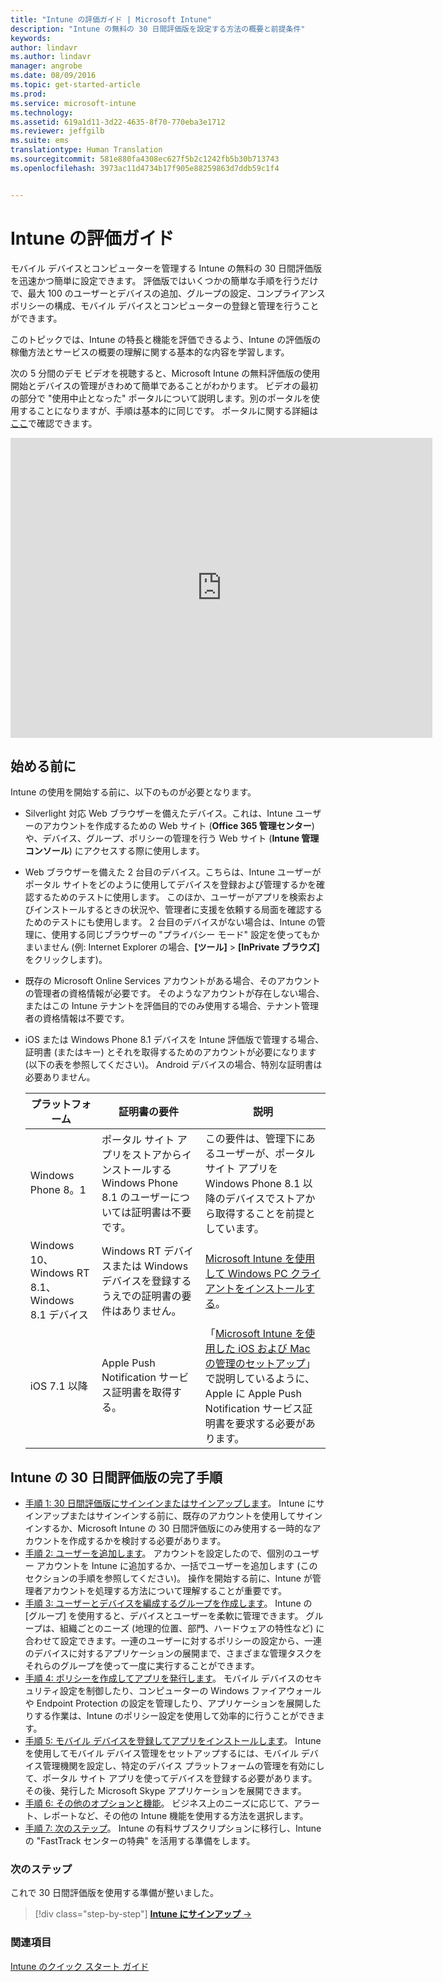 ```yaml
---
title: "Intune の評価ガイド | Microsoft Intune"
description: "Intune の無料の 30 日間評価版を設定する方法の概要と前提条件"
keywords: 
author: lindavr
ms.author: lindavr
manager: angrobe
ms.date: 08/09/2016
ms.topic: get-started-article
ms.prod: 
ms.service: microsoft-intune
ms.technology: 
ms.assetid: 619a1d11-3d22-4635-8f70-770eba3e1712
ms.reviewer: jeffgilb
ms.suite: ems
translationtype: Human Translation
ms.sourcegitcommit: 581e880fa4308ec627f5b2c1242fb5b30b713743
ms.openlocfilehash: 3973ac11d4734b17f905e88259863d7ddb59c1f4


---
```


# Intune の評価ガイド
モバイル デバイスとコンピューターを管理する Intune の無料の 30 日間評価版を迅速かつ簡単に設定できます。 評価版ではいくつかの簡単な手順を行うだけで、最大 100 のユーザーとデバイスの追加、グループの設定、コンプライアンス ポリシーの構成、モバイル デバイスとコンピューターの登録と管理を行うことができます。

このトピックでは、Intune の特長と機能を評価できるよう、Intune の評価版の稼働方法とサービスの概要の理解に関する基本的な内容を学習します。

次の 5 分間のデモ ビデオを視聴すると、Microsoft Intune の無料評価版の使用開始とデバイスの管理がきわめて簡単であることがわかります。 ビデオの最初の部分で "使用中止となった" ポータルについて説明します。別のポータルを使用することになりますが、手順は基本的に同じです。 ポータルに関する詳細は[ここ](https://docs.microsoft.com/intune/deploy-use/account-portal-merged-with-Office-365)で確認できます。

<iframe width="675" height="480" src="https://www.youtube.com/embed/ltcZvm4VOFU" frameborder="0" allowfullscreen></iframe>

## 始める前に
Intune の使用を開始する前に、以下のものが必要となります。

-   Silverlight 対応 Web ブラウザーを備えたデバイス。これは、Intune ユーザーのアカウントを作成するための Web サイト (**Office 365 管理センター**) や、デバイス、グループ、ポリシーの管理を行う Web サイト (**Intune 管理コンソール**) にアクセスする際に使用します。

-   Web ブラウザーを備えた 2 台目のデバイス。こちらは、Intune ユーザーがポータル サイトをどのように使用してデバイスを登録および管理するかを確認するためのテストに使用します。 このほか、ユーザーがアプリを検索およびインストールするときの状況や、管理者に支援を依頼する局面を確認するためのテストにも使用します。 2 台目のデバイスがない場合は、Intune の管理に、使用する同じブラウザーの "プライバシー モード" 設定を使ってもかまいません (例: Internet Explorer の場合、**[ツール]** &gt; **[InPrivate ブラウズ]** をクリックします)。

-   既存の Microsoft Online Services アカウントがある場合、そのアカウントの管理者の資格情報が必要です。 そのようなアカウントが存在しない場合、またはこの Intune テナントを評価目的でのみ使用する場合、テナント管理者の資格情報は不要です。

-   iOS または Windows Phone 8.1 デバイスを Intune 評価版で管理する場合、証明書 (またはキー) とそれを取得するためのアカウントが必要になります (以下の表を参照してください)。 Android デバイスの場合、特別な証明書は必要ありません。

    |プラットフォーム|証明書の要件|説明|
    |------------|----------------------------|--------------------|
    |Windows Phone 8。1 |ポータル サイト アプリをストアからインストールする Windows Phone 8.1 のユーザーについては証明書は不要です。 |この要件は、管理下にあるユーザーが、ポータル サイト アプリを Windows Phone 8.1 以降のデバイスでストアから取得することを前提としています。 |
    |Windows 10、Windows RT 8.1、Windows 8.1 デバイス|Windows RT デバイスまたは Windows デバイスを登録するうえでの証明書の要件はありません。|[Microsoft Intune を使用して Windows PC クライアントをインストールする](/Intune/Deploy-Use/install-the-windows-pc-client-with-microsoft-intune)。|
    |iOS 7.1 以降|Apple Push Notification サービス証明書を取得する。|「[Microsoft Intune を使用した iOS および Mac の管理のセットアップ](/Intune/Deploy-Use/set-up-ios-and-mac-management-with-microsoft-intune)」で説明しているように、Apple に Apple Push Notification サービス証明書を要求する必要があります。|

## Intune の 30 日間評価版の完了手順
- [手順 1: 30 日間評価版にサインインまたはサインアップします](get-started-with-a-30-day-trial-of-microsoft-intune-step-1.md)。 Intune にサインアップまたはサインインする前に、既存のアカウントを使用してサインインするか、Microsoft Intune の 30 日間評価版にのみ使用する一時的なアカウントを作成するかを検討する必要があります。
- [手順 2: ユーザーを追加します](get-started-with-a-30-day-trial-of-microsoft-intune-step-2.md)。 アカウントを設定したので、個別のユーザー アカウントを Intune に追加するか、一括でユーザーを追加します (このセクションの手順を参照してください)。 操作を開始する前に、Intune が管理者アカウントを処理する方法について理解することが重要です。
- [手順 3: ユーザーとデバイスを編成するグループを作成します](get-started-with-a-30-day-trial-of-microsoft-intune-step-3.md)。 Intune の [グループ] を使用すると、デバイスとユーザーを柔軟に管理できます。 グループは、組織ごとのニーズ (地理的位置、部門、ハードウェアの特性など) に合わせて設定できます。一連のユーザーに対するポリシーの設定から、一連のデバイスに対するアプリケーションの展開まで、さまざまな管理タスクをそれらのグループを使って一度に実行することができます。
- [手順 4: ポリシーを作成してアプリを発行します](get-started-with-a-30-day-trial-of-microsoft-intune-step-4.md)。 モバイル デバイスのセキュリティ設定を制御したり、コンピューターの Windows ファイアウォールや Endpoint Protection の設定を管理したり、アプリケーションを展開したりする作業は、Intune のポリシー設定を使用して効率的に行うことができます。
- [手順 5: モバイル デバイスを登録してアプリをインストールします](get-started-with-a-30-day-trial-of-microsoft-intune-step-5.md)。 Intune を使用してモバイル デバイス管理をセットアップするには、モバイル デバイス管理機関を設定し、特定のデバイス プラットフォームの管理を有効にして、ポータル サイト アプリを使ってデバイスを登録する必要があります。 その後、発行した Microsoft Skype アプリケーションを展開できます。
- [手順 6: その他のオプションと機能](get-started-with-a-30-day-trial-of-microsoft-intune-step-6.md)。 ビジネス上のニーズに応じて、アラート、レポートなど、その他の Intune 機能を使用する方法を選択します。
- [手順 7: 次のステップ](get-started-with-a-30-day-trial-of-microsoft-intune-step-7.md)。 Intune の有料サブスクリプションに移行し、Intune の "FastTrack センターの特典" を活用する準備をします。


### 次のステップ
これで 30 日間評価版を使用する準備が整いました。

>[!div class="step-by-step"]
[**Intune にサインアップ** &rarr;](.\get-started-with-a-30-day-trial-of-microsoft-intune-step-1.md)

### 関連項目
[Intune のクイック スタート ガイド](/intune/get-started/start-with-a-paid-subscription-to-microsoft-intune)



<!--HONumber=Oct16_HO2-->


